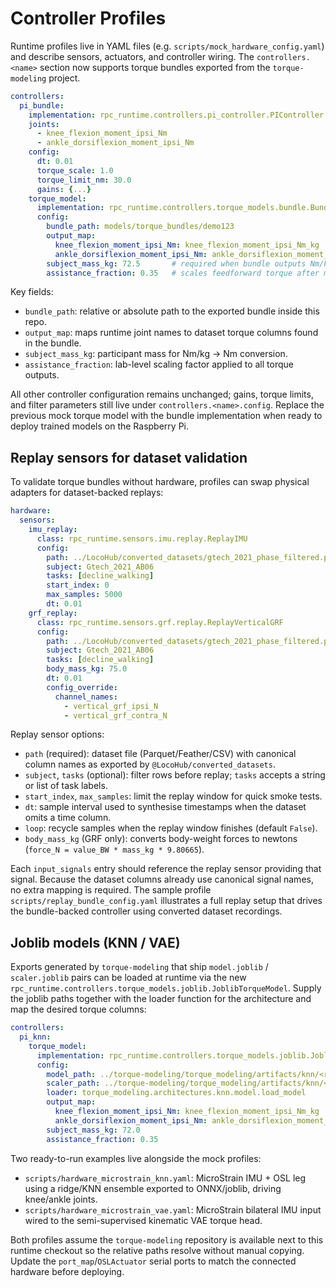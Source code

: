 # Controller Profiles

Runtime profiles live in YAML files (e.g. `scripts/mock_hardware_config.yaml`) and
describe sensors, actuators, and controller wiring. The `controllers.<name>`
section now supports torque bundles exported from the `torque-modeling` project.

```yaml
controllers:
  pi_bundle:
    implementation: rpc_runtime.controllers.pi_controller.PIController
    joints:
      - knee_flexion_moment_ipsi_Nm
      - ankle_dorsiflexion_moment_ipsi_Nm
    config:
      dt: 0.01
      torque_scale: 1.0
      torque_limit_nm: 30.0
      gains: {...}
    torque_model:
      implementation: rpc_runtime.controllers.torque_models.bundle.BundleTorqueModel
      config:
        bundle_path: models/torque_bundles/demo123
        output_map:
          knee_flexion_moment_ipsi_Nm: knee_flexion_moment_ipsi_Nm_kg
          ankle_dorsiflexion_moment_ipsi_Nm: ankle_dorsiflexion_moment_ipsi_Nm
        subject_mass_kg: 72.5       # required when bundle outputs Nm/kg
        assistance_fraction: 0.35   # scales feedforward torque after mass conversion
```

Key fields:

- `bundle_path`: relative or absolute path to the exported bundle inside this repo.
- `output_map`: maps runtime joint names to dataset torque columns found in the bundle.
- `subject_mass_kg`: participant mass for Nm/kg → Nm conversion.
- `assistance_fraction`: lab-level scaling factor applied to all torque outputs.

All other controller configuration remains unchanged; gains, torque limits, and
filter parameters still live under `controllers.<name>.config`. Replace the
previous mock torque model with the bundle implementation when ready to deploy
trained models on the Raspberry Pi.

## Replay sensors for dataset validation

To validate torque bundles without hardware, profiles can swap physical
adapters for dataset-backed replays:

```yaml
hardware:
  sensors:
    imu_replay:
      class: rpc_runtime.sensors.imu.replay.ReplayIMU
      config:
        path: ../LocoHub/converted_datasets/gtech_2021_phase_filtered.parquet
        subject: Gtech_2021_AB06
        tasks: [decline_walking]
        start_index: 0
        max_samples: 5000
        dt: 0.01
    grf_replay:
      class: rpc_runtime.sensors.grf.replay.ReplayVerticalGRF
      config:
        path: ../LocoHub/converted_datasets/gtech_2021_phase_filtered.parquet
        subject: Gtech_2021_AB06
        tasks: [decline_walking]
        body_mass_kg: 75.0
        dt: 0.01
        config_override:
          channel_names:
            - vertical_grf_ipsi_N
            - vertical_grf_contra_N
```

Replay sensor options:

- `path` (required): dataset file (Parquet/Feather/CSV) with canonical column
  names as exported by `@LocoHub/converted_datasets`.
- `subject`, `tasks` (optional): filter rows before replay; `tasks` accepts a
  string or list of task labels.
- `start_index`, `max_samples`: limit the replay window for quick smoke tests.
- `dt`: sample interval used to synthesise timestamps when the dataset omits a
  time column.
- `loop`: recycle samples when the replay window finishes (default `False`).
- `body_mass_kg` (GRF only): converts body-weight forces to newtons
  (`force_N = value_BW * mass_kg * 9.80665`).

Each `input_signals` entry should reference the replay sensor providing that
signal. Because the dataset columns already use canonical signal names, no extra
mapping is required. The sample profile `scripts/replay_bundle_config.yaml`
illustrates a full replay setup that drives the bundle-backed controller using
converted dataset recordings.

## Joblib models (KNN / VAE)

Exports generated by `torque-modeling` that ship `model.joblib` / `scaler.joblib`
pairs can be loaded at runtime via the new
`rpc_runtime.controllers.torque_models.joblib.JoblibTorqueModel`. Supply the
joblib paths together with the loader function for the architecture and map the
desired torque columns:

```yaml
controllers:
  pi_knn:
    torque_model:
      implementation: rpc_runtime.controllers.torque_models.joblib.JoblibTorqueModel
      config:
        model_path: ../torque-modeling/torque_modeling/artifacts/knn/<run>/model.joblib
        scaler_path: ../torque-modeling/torque_modeling/artifacts/knn/<run>/scaler.joblib
        loader: torque_modeling.architectures.knn.model.load_model
        output_map:
          knee_flexion_moment_ipsi_Nm: knee_flexion_moment_ipsi_Nm_kg
          ankle_dorsiflexion_moment_ipsi_Nm: ankle_dorsiflexion_moment_ipsi_Nm_kg
        subject_mass_kg: 72.0
        assistance_fraction: 0.35
```

Two ready-to-run examples live alongside the mock profiles:

- `scripts/hardware_microstrain_knn.yaml`: MicroStrain IMU + OSL leg using a
  ridge/KNN ensemble exported to ONNX/joblib, driving knee/ankle joints.
- `scripts/hardware_microstrain_vae.yaml`: MicroStrain bilateral IMU input
  wired to the semi-supervised kinematic VAE torque head.

Both profiles assume the `torque-modeling` repository is available next to this
runtime checkout so the relative paths resolve without manual copying. Update
the `port_map`/`OSLActuator` serial ports to match the connected hardware before
deploying.
